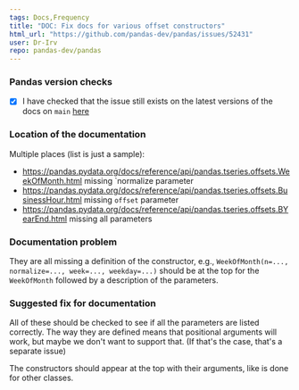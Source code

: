 ```yaml
---
tags: Docs,Frequency
title: "DOC: Fix docs for various offset constructors"
html_url: "https://github.com/pandas-dev/pandas/issues/52431"
user: Dr-Irv
repo: pandas-dev/pandas
---
```


### Pandas version checks

- [X] I have checked that the issue still exists on the latest versions of the docs on `main` [here](https://pandas.pydata.org/docs/dev/)


### Location of the documentation

Multiple places (list is just a sample):

- https://pandas.pydata.org/docs/reference/api/pandas.tseries.offsets.WeekOfMonth.html   missing `normalize parameter
- https://pandas.pydata.org/docs/reference/api/pandas.tseries.offsets.BusinessHour.html   missing `offset` parameter
- https://pandas.pydata.org/docs/reference/api/pandas.tseries.offsets.BYearEnd.html   missing all parameters



### Documentation problem

They are all missing a definition of the constructor, e.g., `WeekOfMonth(n=..., normalize=..., week=..., weekday=...)` should be at the top for the `WeekOfMonth` followed by a description of the parameters.




### Suggested fix for documentation

All of these should be checked to see if all the parameters are listed correctly.  The way they are defined means that positional arguments will work, but maybe we don't want to support that.  (If that's the case, that's a separate issue)

The constructors should appear at the top with their arguments, like is done for other classes.

